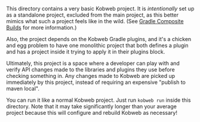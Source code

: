This directory contains a very basic Kobweb project. It is _intentionally_ set up as a standalone project, excluded
from the main project, as this better mimics what such a project feels like in the wild. (See
[Gradle Composite Builds](https://docs.gradle.org/current/userguide/composite_builds.html) for more information.)

Also, the project depends on the Kobweb Gradle plugins, and it's a chicken and egg problem to have one monolithic
project that both defines a plugin and has a project inside it trying to apply it in their plugins block.

Ultimately, this project is a space where a developer can play with and verify API changes made to the libraries and
plugins they use before checking something in. Any changes made to Kobweb are picked up immediately by this project,
instead of requiring an expensive "publish to maven local".

You can run it like a normal Kobweb project. Just run `kobweb run` inside this directory. Note that it may
take significantly longer than your average project because this will configure and rebuild Kobweb as necessary!
